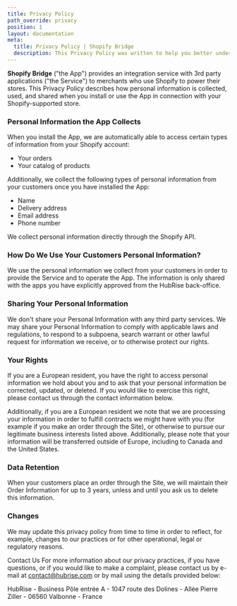 ```yaml
---
title: Privacy Policy
path_override: privacy
position: 1
layout: documentation
meta:
  title: Privacy Policy | Shopify Bridge
  description: This Privacy Policy was written to help you better understand how we collect, use, and store your information.
---
```


**Shopify Bridge** ("the App") provides an integration service with 3rd party applications ("the Service") to merchants who
use Shopify to power their stores. This Privacy Policy describes how personal information is collected, used, and shared
when you install or use the App in connection with your Shopify-supported store.

### Personal Information the App Collects

When you install the App, we are automatically able to access certain types of information from your Shopify account:

- Your orders
- Your catalog of products

Additionally, we collect the following types of personal information from your customers once you have installed the App:

- Name
- Delivery address
- Email address
- Phone number

We collect personal information directly through the Shopify API.

### How Do We Use Your Customers Personal Information?

We use the personal information we collect from your customers in order to provide the Service and to operate the App.
The information is only shared with the apps you have explicitly approved from the HubRise back-office.

### Sharing Your Personal Information

We don't share your Personal Information with any third party services.
We may share your Personal Information to comply with applicable laws and regulations, to respond to a subpoena, search
warrant or other lawful request for information we receive, or to otherwise protect our rights.

### Your Rights

If you are a European resident, you have the right to access personal information we hold about you and to ask that your
personal information be corrected, updated, or deleted. If you would like to exercise this right, please contact us
through the contact information below.

Additionally, if you are a European resident we note that we are processing your information in order to fulfill contracts
we might have with you (for example if you make an order through the Site), or otherwise to pursue our legitimate business
interests listed above. Additionally, please note that your information will be transferred outside of Europe, including
to Canada and the United States.

### Data Retention

When your customers place an order through the Site, we will maintain their Order Information for up to 3 years, unless
and until you ask us to delete this information.

### Changes

We may update this privacy policy from time to time in order to reflect, for example, changes to our practices or for
other operational, legal or regulatory reasons.

Contact Us For more information about our privacy practices, if you have questions, or if you would like to make a complaint,
please contact us by e-mail at contact@hubrise.com or by mail using the details provided below:

HubRise - Business Pôle entrée A - 1047 route des Dolines - Allée Pierre Ziller - 06560 Valbonne - France
